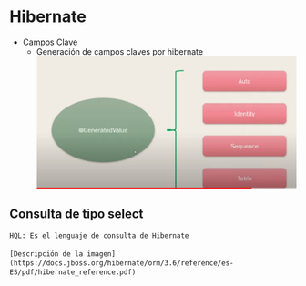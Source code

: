 # Hibernate

- Campos Clave
    - Generación de campos claves por hibernate
      ![Generación de Claves](img/img_clave.png)
## Consulta de tipo select
    HQL: Es el lenguaje de consulta de Hibernate 

    [Descripción de la imagen](https://docs.jboss.org/hibernate/orm/3.6/reference/es-ES/pdf/hibernate_reference.pdf)
